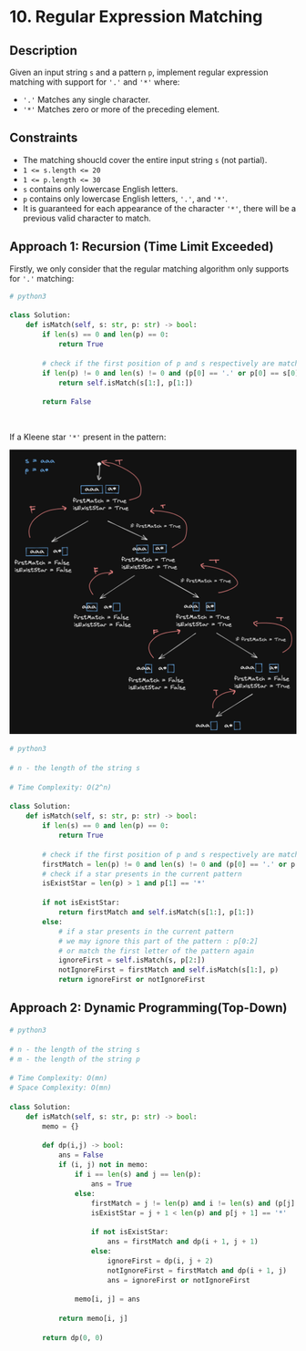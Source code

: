 # 10. Regular Expression Matching

## Description

Given an input string `s` and a pattern `p`, implement regular expression matching with support for `'.'` and `'*'`  where:

- `'.'` Matches any single character.
- `'*'` Matches zero or more of the preceding element.

## Constraints

- The matching shoucld cover the entire input string `s` (not partial).
- `1 <= s.length <= 20`
- `1 <= p.length <= 30`
- `s` contains only lowercase English letters.
- `p` contains only lowercase English letters, `'.'`, and `'*'`.
- It is guaranteed for each appearance of the character `'*'`, there will be a previous valid character to match.

## Approach 1: Recursion (Time Limit Exceeded)

Firstly, we only consider that the regular matching algorithm only supports for `'.'` matching:
```python
# python3

class Solution:
    def isMatch(self, s: str, p: str) -> bool:
        if len(s) == 0 and len(p) == 0:
            return True

        # check if the first position of p and s respectively are matching
        if len(p) != 0 and len(s) != 0 and (p[0] == '.' or p[0] == s[0]):
            return self.isMatch(s[1:], p[1:])

        return False
```
<br/>

If a Kleene star `'*'` present in the pattern:

<img src="./../../../images/10-image-1.png" width="700"/><br/>

```python
# python3

# n - the length of the string s

# Time Complexity: O(2^n)

class Solution:
    def isMatch(self, s: str, p: str) -> bool:
        if len(s) == 0 and len(p) == 0:
            return True

        # check if the first position of p and s respectively are matching
        firstMatch = len(p) != 0 and len(s) != 0 and (p[0] == '.' or p[0] == s[0])
        # check if a star presents in the current pattern
        isExistStar = len(p) > 1 and p[1] == '*'

        if not isExistStar:
            return firstMatch and self.isMatch(s[1:], p[1:])
        else:
            # if a star presents in the current pattern
            # we may ignore this part of the pattern : p[0:2]
            # or match the first letter of the pattern again
            ignoreFirst = self.isMatch(s, p[2:])
            notIgnoreFirst = firstMatch and self.isMatch(s[1:], p)
            return ignoreFirst or notIgnoreFirst
```

## Approach 2: Dynamic Programming(Top-Down)

```python
# python3

# n - the length of the string s
# m - the length of the string p

# Time Complexity: O(mn)
# Space Complexity: O(mn)

class Solution:
    def isMatch(self, s: str, p: str) -> bool:
        memo = {}

        def dp(i,j) -> bool:
            ans = False
            if (i, j) not in memo:
                if i == len(s) and j == len(p):
                    ans = True
                else:
                    firstMatch = j != len(p) and i != len(s) and (p[j] == '.' or s[i] == p[j])
                    isExistStar = j + 1 < len(p) and p[j + 1] == '*'

                    if not isExistStar:
                        ans = firstMatch and dp(i + 1, j + 1)
                    else:
                        ignoreFirst = dp(i, j + 2)
                        notIgnoreFirst = firstMatch and dp(i + 1, j)
                        ans = ignoreFirst or notIgnoreFirst
                
                memo[i, j] = ans
            
            return memo[i, j]

        return dp(0, 0)
```